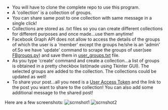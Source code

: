 - You will have to clone the complete repo to use this program.
- A 'collection' is a collection of groups.
- You can share same post to one collection with same message in a single click!
- Collections are stored as .txt files so you can create different collections for different purposes and once made...use them anytime!
- Facebook Graph API does not allow to access the details of the groups of which the user is a 'member' except the groups he/she is an 'admin' of.So we have 'update' command to scrape the groups of user(see [FBgroups.py](https://github.com/nikhilkumarsingh/FacebookGraphAPI-Examples/blob/master/multiple_group_post_sharer/FBgroups.py)) and save them in [user_groups.txt](https://github.com/nikhilkumarsingh/FacebookGraphAPI-Examples/blob/master/multiple_group_post_sharer/user_groups.txt) file.
- As you type 'create' command and create a collection...a list of groups is obtained in a pretty checkbox list(made using Tkinter GUI).
  The selected groups are added to the collection. The collections could be updated as well!
- To share your post...all you need is a [User Access Token](https://github.com/nikhilkumarsingh/FacebookGraphAPI-Examples/blob/master/README.md)
  and the link to the post you want to share to the collection!
  You can also add some additional message to the shared post!
 
 Here are a few screenshots:
 ![scrnshot1](https://raw.githubusercontent.com/nikhilkumarsingh/FacebookGraphAPI-Examples/master/multiple_group_post_sharer/2.PNG)
 ![scrnshot2](https://raw.githubusercontent.com/nikhilkumarsingh/FacebookGraphAPI-Examples/master/multiple_group_post_sharer/3.PNG)

 
 

